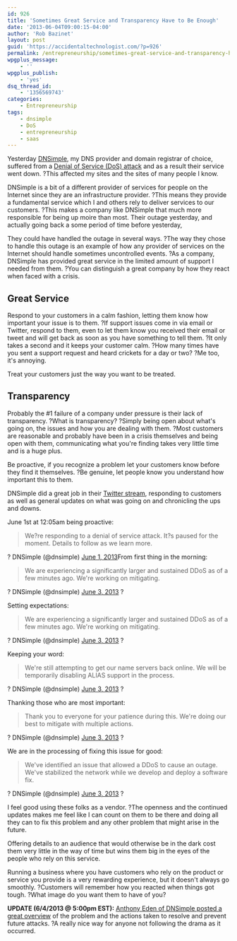 ```yaml
---
id: 926
title: 'Sometimes Great Service and Transparency Have to Be Enough'
date: '2013-06-04T09:00:15-04:00'
author: 'Rob Bazinet'
layout: post
guid: 'https://accidentaltechnologist.com/?p=926'
permalink: /entrepreneurship/sometimes-great-service-and-transparency-have-to-be-enough/
wpgplus_message:
    - ''
wpgplus_publish:
    - 'yes'
dsq_thread_id:
    - '1356569743'
categories:
    - Entrepreneurship
tags:
    - dnsimple
    - DoS
    - entrepreneurship
    - saas
---
```


Yesterday [DNSimple](https://dnsimple.com), my DNS provider and domain registrar of choice, suffered from a [Denial of Service (DoS) attack](https://www.us-cert.gov/ncas/tips/ST04-015) and as a result their service went down. ?This affected my sites and the sites of many people I know.

DNSimple is a bit of a different provider of services for people on the Internet since they are an infrastructure provider. ?This means they provide a fundamental service which I and others rely to deliver services to our customers. ?This makes a company like DNSimple that much more responsible for being up moire than most. Their outage yesterday, and actually going back a some period of time before yesterday,

They could have handled the outage in several ways. ?The way they chose to handle this outage is an example of how any provider of services on the Internet should handle sometimes uncontrolled events. ?As a company, DNSimple has provided great service in the limited amount of support I needed from them. ?You can distinguish a great company by how they react when faced with a crisis.

## Great Service

Respond to your customers in a calm fashion, letting them know how important your issue is to them. ?If support issues come in via email or Twitter, respond to them, even to let them know you received their email or tweet and will get back as soon as you have something to tell them. ?It only takes a second and it keeps your customer calm. ?How many times have you sent a support request and heard crickets for a day or two? ?Me too, it's annoying.

Treat your customers just the way you want to be treated.

## Transparency

Probably the #1 failure of a company under pressure is their lack of transparency. ?What is transparency? ?Simply being open about what's going on, the issues and how you are dealing with them. ?Most customers are reasonable and probably have been in a crisis themselves and being open with them, communicating what you're finding takes very little time and is a huge plus.

Be proactive, if you recognize a problem let your customers know before they find it themselves. ?Be genuine, let people know you understand how important this to them.

DNSimple did a great job in their [Twitter stream](https://twitter.com/dnsimple), responding to customers as well as general updates on what was going on and chronicling the ups and downs.

June 1st at 12:05am being proactive:

> We?re responding to a denial of service attack. It?s paused for the moment. Details to follow as we learn more.

? DNSimple (@dnsimple) [June 1, 2013](https://twitter.com/dnsimple/status/340680392136876032)From first thing in the morning:

> We are experiencing a significantly larger and sustained DDoS as of a few minutes ago. We're working on mitigating.

? DNSimple (@dnsimple) [June 3, 2013](https://twitter.com/dnsimple/status/341538008941613056) ?

Setting expectations:

> We are experiencing a significantly larger and sustained DDoS as of a few minutes ago. We're working on mitigating.

? DNSimple (@dnsimple) [June 3, 2013](https://twitter.com/dnsimple/status/341538008941613056) ?

Keeping your word:

> We're still attempting to get our name servers back online. We will be temporarily disabling ALIAS support in the process.

? DNSimple (@dnsimple) [June 3, 2013](https://twitter.com/dnsimple/status/341543075195277312) ?

Thanking those who are most important:

> Thank you to everyone for your patience during this. We're doing our best to mitigate with multiple actions.

? DNSimple (@dnsimple) [June 3, 2013](https://twitter.com/dnsimple/status/341566255628701696) ?

We are in the processing of fixing this issue for good:

> We've identified an issue that allowed a DDoS to cause an outage. We've stabilized the network while we develop and deploy a software fix.

? DNSimple (@dnsimple) [June 3, 2013](https://twitter.com/dnsimple/status/341591927386431488) ?

I feel good using these folks as a vendor. ?The openness and the continued updates makes me feel like I can count on them to be there and doing all they can to fix this problem and any other problem that might arise in the future.

Offering details to an audience that would otherwise be in the dark cost them very little in the way of time but wins them big in the eyes of the people who rely on this service.

Running a business where you have customers who rely on the product or service you provide is a very rewarding experience, but it doesn't always go smoothly. ?Customers will remember how you reacted when things got tough. ?What image do you want them to have of you?

**UPDATE (6/4/2013 @ 5:00pm EST):** [Anthony Eden of DNSimple posted a great overview](https://blog.dnsimple.com/incident-report-dns-outage-due-to-ddos-attack/) of the problem and the actions taken to resolve and prevent future attacks. ?A really nice way for anyone not following the drama as it occurred.